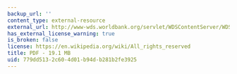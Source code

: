 ```yaml
---
backup_url: ''
content_type: external-resource
external_url: http://www-wds.worldbank.org/servlet/WDSContentServer/WDSP/IB/1996/06/27/000009265_3961214181445/Rendered/PDF/multi0page.pdf
has_external_license_warning: true
is_broken: false
license: https://en.wikipedia.org/wiki/All_rights_reserved
title: PDF - 19.1 MB
uid: 779dd513-2c60-4d01-b94d-b281b2fe3925
---
```

